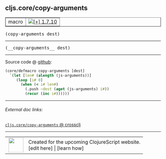 ## cljs.core/copy-arguments



 <table border="1">
<tr>
<td>macro</td>
<td><a href="https://github.com/cljsinfo/cljs-api-docs/tree/1.7.10"><img valign="middle" alt="[+] 1.7.10" title="Added in 1.7.10" src="https://img.shields.io/badge/+-1.7.10-lightgrey.svg"></a> </td>
</tr>
</table>

<samp>(copy-arguments dest)</samp><br>

---

 <samp>
(__copy-arguments__ dest)<br>
</samp>

---







Source code @ [github]():

```clj
(core/defmacro copy-arguments [dest]
  `(let [len# (alength (js-arguments))]
     (loop [i# 0]
       (when (< i# len#)
         (.push ~dest (aget (js-arguments) i#))
         (recur (inc i#))))))
```

<!--
Repo - tag - source tree - lines:

 <pre>

</pre>

-->

---



###### External doc links:

[`cljs.core/copy-arguments` @ crossclj](http://crossclj.info/fun/cljs.core/copy-arguments.html)<br>

---

 <table>
<tr><td>
<img valign="middle" align="right" width="48px" src="http://i.imgur.com/Hi20huC.png">
</td><td>
Created for the upcoming ClojureScript website.<br>
[edit here] | [learn how]
</td></tr></table>

[edit here]:https://github.com/cljsinfo/cljs-api-docs/blob/master/cljsdoc/cljs.core/copy-arguments.cljsdoc
[learn how]:https://github.com/cljsinfo/cljs-api-docs/wiki/cljsdoc-files

<!--

This information was too distracting to show to readers, but I'll leave it
commented here since it is helpful to:

- pretty-print the data used to generate this document
- and show how to retrieve that data



The API data for this symbol:

```clj
{:ns "cljs.core",
 :name "copy-arguments",
 :signature ["[dest]"],
 :name-encode "copy-arguments",
 :history [["+" "1.7.10"]],
 :type "macro",
 :full-name-encode "cljs.core/copy-arguments",
 :source {:code "(core/defmacro copy-arguments [dest]\n  `(let [len# (alength (js-arguments))]\n     (loop [i# 0]\n       (when (< i# len#)\n         (.push ~dest (aget (js-arguments) i#))\n         (recur (inc i#))))))",
          :title "Source code",
          :repo "clojurescript",
          :tag "r1.8.40",
          :filename "src/main/clojure/cljs/core.cljc",
          :lines [2741 2746],
          :url "https://github.com/clojure/clojurescript/blob/r1.8.40/src/main/clojure/cljs/core.cljc#L2741-L2746"},
 :usage ["(copy-arguments dest)"],
 :full-name "cljs.core/copy-arguments",
 :cljsdoc-url "https://github.com/cljsinfo/cljs-api-docs/blob/master/cljsdoc/cljs.core/copy-arguments.cljsdoc"}

```

Retrieve the API data for this symbol:

```clj
;; from Clojure REPL
(require '[clojure.edn :as edn])
(-> (slurp "https://raw.githubusercontent.com/cljsinfo/cljs-api-docs/catalog/cljs-api.edn")
    (edn/read-string)
    (get-in [:symbols "cljs.core/copy-arguments"]))
```

-->
